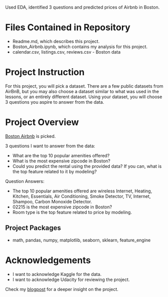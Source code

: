 Used EDA, identified 3 questions and predicted prices of Airbnb in Boston.

# Files Contained in Repository
- Readme.md, which describes this project.
- Boston_Airbnb.ipynb, which contains my analysis for this project.
- calendar.csv, listings.csv, reviews.csv - Boston data

# Project Instruction
For this project, you will pick a dataset. There are a few public datasets from AirBnB, but you may also choose a dataset similar to what was used in the lessons, or an entirely different dataset. Using your dataset, you will choose 3 questions you aspire to answer from the data. 

# Project Overview
[Boston Airbnb](https://www.kaggle.com/airbnb/boston) is picked.

3 questions I want to answer from the data:
- What are the top 10 popular amenities offered?
- What is the most expensive zipcode in Boston?
- Could you predict the rental using the provided data? If you can, what is the top feature related to it by modeling?

Question Answers:
- The top 10 popular amenities offered are wireless Internet, Heating, Kitchen, Essentials, Air Conditioning, Smoke Detector, TV, Internet, Shampoo, Carbon Monoxide Detector.
- 02215 is the most expensive zipcode in Boston?
- Room type is the top feature related to price by modeling.

## Project Packages

- math, pandas, numpy, matplotlib, seaborn, sklearn, feature_engine

 # Acknowledgements
 - I want to acknowledge Kaggle for the data. 
 - I want to acknowledge Udacity for reviewing the project. 

 Check my [blogpost](https://medium.com/@paulgholin/what-i-found-in-analyzing-boston-airbnb-open-dataset-89ecb231a494) for a deeper insight on the project.



